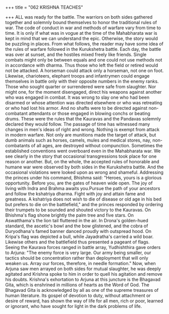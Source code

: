 +++
title = "062 KRISHNA TEACHES"

+++
ALL was ready for the battle. The
warriors on both sides gathered together
and solemnly bound themselves to honor
the traditional rules of war.
The code of conduct in war and methods
of warfare vary from time to time. It is
only if what was in vogue at the time of
the Mahabharata war is kept in mind that
we can understand the epic. Otherwise,
the story would be puzzling in places.
From what follows, the reader may have
some idea of the rules of warfare followed
in the Kurukshetra battle. Each day, the
battle was over at sunset, and the hostiles
mixed freely like friends.
Single combats might only be between
equals and one could not use methods not
in accordance with dharma. Thus those
who left the field or retired would not be
attacked. A horseman could attack only a
horseman, not one on foot.
Likewise, charioteers, elephant troops and
infantrymen could engage themselves in
battle only with their opposite numbers in
the enemy ranks.
Those who sought quarter or surrendered
were safe from slaughter. Nor might one,
for the moment disengaged, direct his
weapons against another who was
engaged in combat.
It was wrong to slay one who had been
disarmed or whose attention was directed
elsewhere or who was retreating or who
had lost his armor. And no shafts were to
be
directed
against
non-combatant
attendants or those engaged in blowing
conchs or beating drums.
These were the rules that the Kauravas
and the Pandavas solemnly declared they
would follow.
The passage of time has witnessed many
changes in men's ideas of right and wrong.
Nothing is exempt from attack in modern
warfare.
Not only are munitions made the target of
attack, but dumb animals such as horses,
camels, mules and medical stores, nay,
non-combatants of all ages, are destroyed
without compunction.
Sometimes the established conventions
went overboard even in the Mahabharata
war.
We see clearly in the story that occasional
transgressions took place for one reason
or another. But, on the whole, the
accepted rules of honorable and humane
war were observed by both sides in the
Kurukshetra battle. And the occasional
violations were looked upon as wrong and
shameful.
Addressing the princes under his
command, Bhishma said: "Heroes, yours
is a glorious opportunity. Before you, are
the gates of heaven wide open. The joy of
living with Indra and Brahma awaits you.Pursue the path of your ancestors and
follow the kshatriya dharma. Fight with
joy and attain fame and greatness. A
kshatriya does not wish to die of disease
or old age in his bed but prefers to die on
the battlefield," and the princes responded
by ordering their trumpets to be sounded
and shouted victory to the Kauravas.
On Bhishma's flag shone brightly the
palm tree and five stars. On Aswatthama's
the lion tail fluttered in the air.
In Drona's golden-hued standard, the
ascetic's bowl and the bow glistened, and
the cobra of Duryodhana's famed banner
danced proudly with outspread hood.
On Kripa's flag was depicted a bull, while
Jayadratha's carried a wild boar. Likewise
others and the battlefield thus presented a
pageant of flags.
Seeing the Kaurava forces ranged in battle
array, Yudhishthira gave orders to Arjuna:
"The enemy force is very large. Our army
being smaller, our tactics should be
concentration rather than deployment that
will only weaken us. Array our forces,
therefore, in needle formation."
Now, when Arjuna saw men arrayed on
both sides for mutual slaughter, he was
deeply agitated and Krishna spoke to him
in order to quell his agitation and remove
his doubts.
Krishna's exhortation to Arjuna at this
juncture is the Bhagavad Gita, which is
enshrined in millions of hearts as the
Word of God. The Bhagavad Gita is
acknowledged by all as one of the
supreme treasures of human literature.
Its gospel of devotion to duty, without
attachment or desire of reward, has shown
the way of life for all men, rich or poor,
learned or ignorant, who have sought for
light in the dark problems of life.